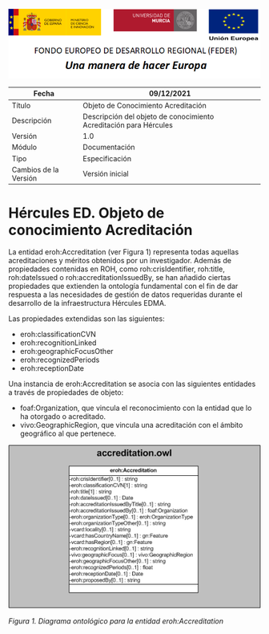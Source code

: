 ![](../../Docs/media/CabeceraDocumentosMD.png)

| Fecha         | 09/12/2021                                                   |
| ------------- | ------------------------------------------------------------ |
|Título|Objeto de Conocimiento Acreditación| 
|Descripción|Descripción del objeto de conocimiento Acreditación para Hércules|
|Versión|1.0|
|Módulo|Documentación|
|Tipo|Especificación|
|Cambios de la Versión|Versión inicial|

# Hércules ED. Objeto de conocimiento Acreditación

La entidad eroh:Accreditation (ver Figura 1) representa todas aquellas acreditaciones y méritos obtenidos por un investigador.
Además de propiedades contenidas en ROH, como roh:crisIdentifier, roh:title, roh:dateIssued o roh:accreditationIssuedBy, se han añadido ciertas propiedades que extienden la ontología fundamental con el fin de dar respuesta a las necesidades de gestión de datos requeridas durante el desarrollo de la infraestructura Hércules EDMA.

Las propiedades extendidas son las siguientes:
- eroh:classificationCVN
- eroh:recognitionLinked
- eroh:geographicFocusOther
- eroh:recognizedPeriods
- eroh:receptionDate

Una instancia de eroh:Accreditation se asocia con las siguientes entidades a través de propiedades de objeto:

- foaf:Organization, que vincula el reconocimiento con la entidad que lo ha otorgado o acreditado.
- vivo:GeographicRegion, que vincula una acreditación con el ámbito geográfico al que pertenece.


![](../../Docs/media/ObjetosDeConocimiento/Accreditation.png)

*Figura 1. Diagrama ontológico para la entidad eroh:Accreditation*
